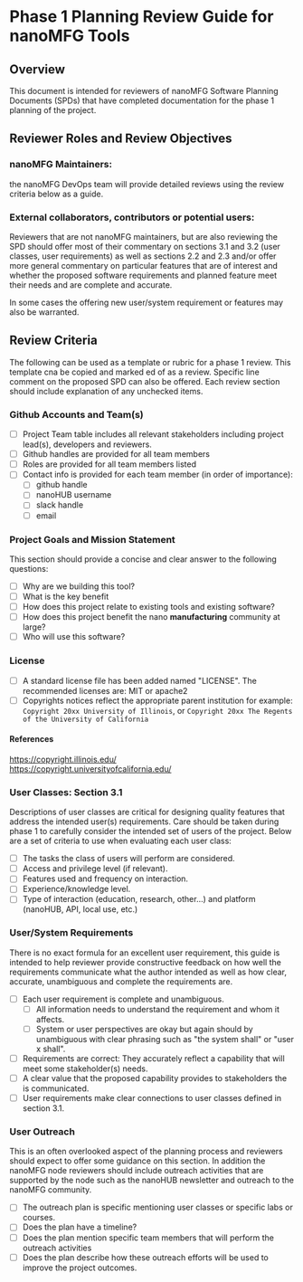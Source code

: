 # Phase 1 Planning Review Guide for nanoMFG Tools

## Overview

This document is intended for reviewers of nanoMFG Software Planning Documents (SPDs) that have completed documentation for the phase 1 planning of the project.

## Reviewer Roles and Review Objectives
### nanoMFG Maintainers:
the nanoMFG DevOps team will provide detailed reviews using the review criteria below as a guide.

### External collaborators, contributors or potential users:
 Reviewers that are not nanoMFG maintainers, but are also reviewing the SPD should offer most of their commentary on sections 3.1 and 3.2 (user classes, user requirements) as well as sections 2.2 and 2.3 and/or offer more general commentary on particular features that are of interest and whether the proposed software requirements and planned feature meet their needs and are complete and accurate.

 In some cases the offering new user/system requirement or features may also be warranted.

## Review Criteria
The following can be used as a template or rubric for a phase 1 review.  This template cna be copied and marked ed of as a review.  Specific line comment on the proposed SPD can also be offered.  Each review section should include explanation of any unchecked items.

### Github Accounts and Team(s)
- [ ] Project Team table includes all relevant stakeholders including project lead(s), developers and reviewers.
- [ ] Github handles are provided for all team members
- [ ] Roles are provided for all team members listed
- [ ] Contact info is provided for each team member (in order of importance):
  - [ ] github handle
  - [ ] nanoHUB username
  - [ ] slack handle
  - [ ] email

### Project Goals and Mission Statement
This section should provide a concise and clear answer to the following questions:
- [ ] Why are we building this tool?
- [ ] What is the key benefit
- [ ] How does this project relate to existing tools and existing software?
- [ ] How does this project benefit the nano **manufacturing** community at large?
- [ ] Who will use this software?

### License
- [ ] A standard license file has been added named "LICENSE".  The recommended licenses are: MIT or apache2
- [ ] Copyrights notices reflect the appropriate parent institution for example: `Copyright 20xx University of Illinois`, or `Copyright 20xx The Regents of the University of California`

#### References
https://copyright.illinois.edu/  
https://copyright.universityofcalifornia.edu/  

### User Classes: Section 3.1
Descriptions of user classes are critical for designing quality features that address the intended user(s) requirements.  Care should be taken during phase 1 to carefully consider the intended set of users of the project.  Below are a set of criteria to use when evaluating each user class:  

- [ ] The tasks the class of users will perform are considered.
- [ ] Access and privilege level (if relevant).
- [ ] Features used and frequency on interaction.
- [ ] Experience/knowledge level.
- [ ] Type of interaction (education, research, other…) and platform (nanoHUB, API, local use, etc.)

### User/System Requirements
There is no exact formula for an excellent user requirement, this guide is intended to help reviewer provide constructive feedback on how well the requirements communicate what the author intended as well as how clear, accurate, unambiguous and complete the requirements are. 

- [ ] Each user requirement is complete and unambiguous.
  - [ ] All information needs to understand the requirement and whom it affects.
  - [ ] System or user perspectives are okay but again should by unambiguous with clear phrasing such as "the system shall" or "user x shall".
- [ ] Requirements are correct: They accurately reflect a capability that will meet some stakeholder(s) needs.
- [ ] A clear value that the proposed capability provides to stakeholders the is communicated.
- [ ] User requirements make clear connections to user classes defined in section 3.1.

### User Outreach
This is an often overlooked aspect of the planning process and reviewers should expect to offer some guidance on this section.  In addition the nanoMFG node reviewers should include outreach activities that are supported by the node such as the nanoHUB newsletter and outreach to the nanoMFG community.
- [ ] The outreach plan is specific mentioning user classes or specific labs or courses.
- [ ] Does the plan have a timeline?
- [ ] Does the plan mention specific team members that will perform the outreach activities
- [ ] Does the plan describe how these outreach efforts will be used to improve the project outcomes.